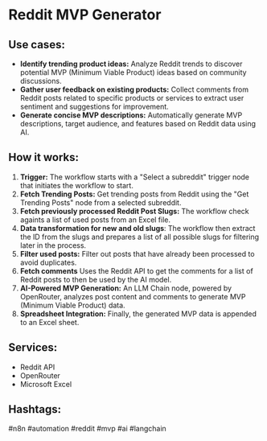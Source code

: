 # Reddit MVP Generator

## Use cases:

-   **Identify trending product ideas:** Analyze Reddit trends to discover potential MVP (Minimum Viable Product) ideas based on community discussions.
-   **Gather user feedback on existing products:** Collect comments from Reddit posts related to specific products or services to extract user sentiment and suggestions for improvement.
-   **Generate concise MVP descriptions:** Automatically generate MVP descriptions, target audience, and features based on Reddit data using AI.

## How it works:

1.  **Trigger:** The workflow starts with a "Select a subreddit" trigger node that initiates the workflow to start.
2.  **Fetch Trending Posts:** Get trending posts from Reddit using the "Get Trending Posts" node from a selected subreddit.
3.  **Fetch previously processed Reddit Post Slugs:** The workflow check againts a list of used posts from an Excel file.
4.  **Data transformation for new and old slugs**: The workflow then extract the ID from the slugs and prepares a list of all possible slugs for filtering later in the process.
5.  **Filter used posts:** Filter out posts that have already been processed to avoid duplicates.
6.  **Fetch comments** Uses the Reddit API to get the comments for a list of Reddit posts to then be used by the AI model.
7.  **AI-Powered MVP Generation:** An LLM Chain node, powered by OpenRouter, analyzes post content and comments to generate MVP (Minimum Viable Product) data.
8.  **Spreadsheet Integration:** Finally, the generated MVP data is appended to an Excel sheet.

## Services:

-   Reddit API
-   OpenRouter
-   Microsoft Excel

## Hashtags:

#n8n #automation #reddit #mvp #ai #langchain
